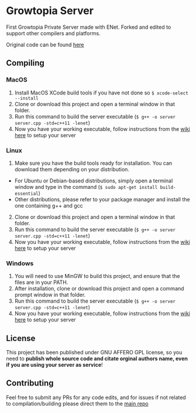 # Growtopia Server
First Growtopia Private Server made with ENet.
Forked and edited to support other compilers and platforms.

Original code can be found [here](https://github.com/GrowtopiaNoobs/GrowtopiaServer)

## Compiling
### MacOS
1. Install MacOS XCode build tools if you have not done so `$ xcode-select --install`
2. Clone or download this project and open a terminal window in that folder.
3. Run this command to build the server executable (`$ g++ -o server server.cpp -std=c++11 -lenet`)
4. Now you have your working executable, follow instructions from the [wiki here](https://github.com/GrowtopiaNoobs/GrowtopiaServer/wiki/Basic-setup) to setup your server

### Linux
1. Make sure you have the build tools ready for installation. You can download them depending on your distribution.
  * For Ubuntu or Debian-based distributions, simply open a terminal window and type in the command (`$ sudo apt-get install build-essential`)
  * Other distributions, please refer to your package manager and install the one containing g++ and gcc
2. Clone or download this project and open a terminal window in that folder.
3. Run this command to build the server executable (`$ g++ -o server server.cpp -std=c++11 -lenet`)
4. Now you have your working executable, follow instructions from the [wiki here](https://github.com/GrowtopiaNoobs/GrowtopiaServer/wiki/Basic-setup#setting-up-http-server) to setup your server

### Windows
1. You will need to use MinGW to build this project, and ensure that the files are in your PATH.
2. After installation, clone or download this project and open a command prompt window in that folder.
3. Run this command to build the server executable (`$ g++ -o server server.cpp -std=c++11 -lenet`)
4. Now you have your working executable, follow instructions from the [wiki here](https://github.com/GrowtopiaNoobs/GrowtopiaServer/wiki/Basic-setup#setting-up-http-server) to setup your server

## License
This project has been published under GNU AFFERO GPL license, so you need to **publish whole source code and citate orginal authors name, even if you are using your server as service**!

## Contributing
Feel free to submit any PRs for any code edits, and for issues if not related to compilation/building please direct them to the [main repo](https://github.com/GrowtopiaNoobs/GrowtopiaServer/issues)
